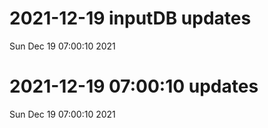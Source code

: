 
# 2021-12-19 inputDB updates 
 Sun Dec 19 07:00:10 2021 


# 2021-12-19 07:00:10 updates 
 Sun Dec 19 07:00:10 2021 

